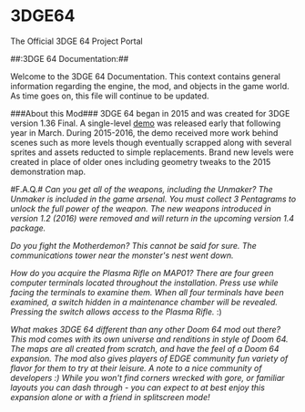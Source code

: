 # 3DGE64
The Official 3DGE 64 Project Portal

##:3DGE 64 Documentation:##

Welcome to the 3DGE 64 Documentation. This context contains general information regarding the engine,
the mod, and objects in the game world. As time goes on, this file will continue to be updated.

###About this Mod###
3DGE 64 began in 2015 and was created for 3DGE version 1.36 Final.
A single-level [demo](http://www.wadsinprogress.info/index.php?a=listwads&wad=1771) was released
early that following year in March. During 2015-2016, the demo received more work behind scenes such as more
levels though eventually scrapped along with several sprites and assets reducted to simple replacements.
Brand new levels were created in place of older ones including geometry tweaks to the 2015 demonstration map.

#F.A.Q.#
*Can you get all of the weapons, including the Unmaker?* _The Unmaker is included in the game arsenal. You must 
collect 3 Pentagrams to unlock the full power of the weapon. The new weapons introduced in version 1.2 (2016)
were removed and will return in the upcoming version 1.4 package._ 

*Do you fight the Motherdemon?* _This cannot be said for sure. The communications tower near the monster's nest went down._

*How do you acquire the Plasma Rifle on MAP01?* _There are four green computer terminals located throughout the installation.
Press use while facing the terminals to examine them. When all four terminals have been examined, a switch hidden in a 
maintenance chamber will be revealed. Pressing the switch allows access to the Plasma Rifle._ :)

*What makes 3DGE 64 different than any other Doom 64 mod out there?* _This mod comes with its own universe and renditions
in style of Doom 64. The maps are all created from scratch, and have the feel of a Doom 64 expansion. The mod also gives
players of EDGE community fun variety of flavor for them to try at their leisure. A note to a nice community of developers :)
While you won't find corners wrecked with gore, or familiar layouts you can dash through - you can expect to at best enjoy 
this expansion alone or with a friend in splitscreen mode!_ 
